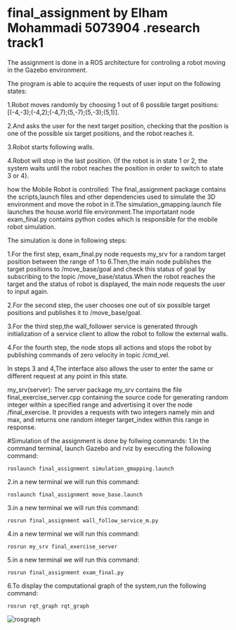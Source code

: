# final_assignment by Elham Mohammadi 5073904 .research track1
The assignment is done in a ROS architecture for controling a  robot moving in the Gazebo environment.

The program is able to acquire the requests of user input on the following states:

1.Robot moves randomly by choosing 1 out of 6 possible target positions: [(-4,-3);(-4,2);(-4,7);(5,-7);(5,-3);(5,1)].

2.And asks the user for the next target position, checking that the position is one of the possible six target positions, and the robot reaches it.

3.Robot starts following  walls.

4.Robot will stop in the last position. {If the robot is in state 1 or 2, the system waits until the robot reaches the position in order to switch to state 3 or 4}.

how the Mobile Robot is controlled:
The final_assignment package contains the scripts,launch files and other dependencies used to simulate the 3D environment and move the robot in it.The simulation_gmapping.launch file launches the house.world file environment.The importatant node exam_final.py contains python codes which is responsible for the mobile robot simulation.

The simulation is done in following steps:

1.For the first step, exam_final.py node requests my_srv for a random target position between the range of 1 to 6.Then,the main node publishes the target positions to /move_base/goal and check this status of goal by subscribing to the topic /move_base/status.When the robot reaches the target and the status of robot is displayed, the main node requests the user to input again.

2.For the second step, the user chooses one out of six possible target positions and publishes it to /move_base/goal.

3.For the third step,the wall_follower service is generated through initialization of a service client to allow the robot to follow the external walls.

4.For the fourth step, the node stops all actions and stops the robot by publishing commands of zero velocity in topic /cmd_vel.

In steps 3 and 4,The interface also allows the user to enter the same or different request at any point in this state.

my_srv(server):
The server package my_srv contains the file final_exercise_server.cpp  containing the source code for generating random integer within a specified range and advertising it over the node /final_exercise. It provides a requests with two integers namely min and max, and returns one random integer target_index within this range in response.

#Simulation of the assignment is done by follwing commands:
1.In the command terminal, launch Gazebo and rviz by executing the following command:

    roslaunch final_assignment simulation_gmapping.launch
2.in a new terminal we will run this command:

    roslaunch final_assignment move_base.launch
3.in a new terminal we will run this command:

    rosrun final_assignment wall_follow_service_m.py
4.in a new terminal we will run this command:

    rosrun my_srv final_exercise_server
5.in a new terminal we will run this command:

    rosrun final_assignment exam_final.py
6.To display the computational graph of the system,run the following command:

    rosrun rqt_graph rqt_graph
    
    
    
![rosgraph](https://user-images.githubusercontent.com/77781922/115144827-4b7f9100-a03e-11eb-8770-35e90c0dafe6.png)

